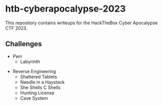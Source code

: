# htb-cyberapocalypse-2023

This repository contains writeups for the HackTheBox Cyber Apocalypse CTF 2023.

## Challenges
- Pwn
	- Labyrinth
* Reverse Engineering
	-   Shattered Tablets
	-   Needle in a Haystack
	-   She Shells C Shells
	-   Hunting License
	-   Cave System
